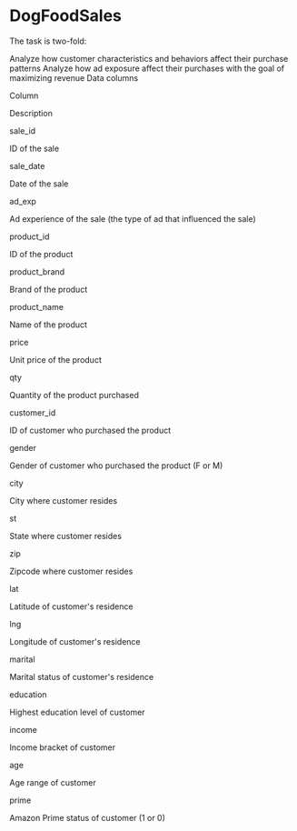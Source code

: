 # DogFoodSales
The task is two-fold:

Analyze how customer characteristics and behaviors affect their purchase patterns
Analyze how ad exposure affect their purchases with the goal of maximizing revenue
Data columns

Column

Description

sale_id

ID of the sale

sale_date

Date of the sale

ad_exp

Ad experience of the sale (the type of ad that influenced the sale)

product_id

ID of the product

product_brand

Brand of the product

product_name

Name of the product

price

Unit price of the product

qty

Quantity of the product purchased

customer_id

ID of customer who purchased the product

gender

Gender of customer who purchased the product (F or M)

city

City where customer resides

st

State where customer resides

zip

Zipcode where customer resides

lat

Latitude of customer's residence

lng

Longitude of customer's residence

marital

Marital status of customer's residence

education

Highest education level of customer

income

Income bracket of customer

age

Age range of customer

prime

Amazon Prime status of customer (1 or 0)

